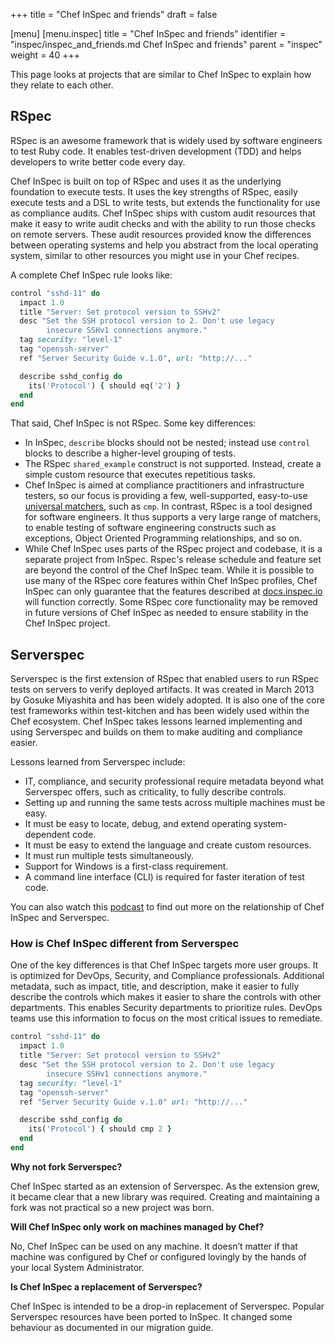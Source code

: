 +++
title = "Chef InSpec and friends"
draft = false

[menu]
  [menu.inspec]
    title = "Chef InSpec and friends"
    identifier = "inspec/inspec_and_friends.md Chef InSpec and friends"
    parent = "inspec"
    weight = 40
+++

This page looks at projects that are similar to Chef InSpec to explain how they
relate to each other.

## RSpec

RSpec is an awesome framework that is widely used by software engineers to test
Ruby code. It enables test-driven development (TDD) and helps developers to write
better code every day.

Chef InSpec is built on top of RSpec and uses it as the underlying foundation
to execute tests. It uses the key strengths of RSpec, easily execute
tests and a DSL to write tests, but extends the functionality for use as
compliance audits. Chef InSpec ships with custom audit resources that make it
easy to write audit checks and with the ability to run those checks on
remote servers. These audit resources provided know the differences
between operating systems and help you abstract from the local operating
system, similar to other resources you might use in your Chef recipes.

A complete Chef InSpec rule looks like:

```ruby
control "sshd-11" do
  impact 1.0
  title "Server: Set protocol version to SSHv2"
  desc "Set the SSH protocol version to 2. Don't use legacy
        insecure SSHv1 connections anymore."
  tag security: "level-1"
  tag "openssh-server"
  ref "Server Security Guide v.1.0", url: "http://..."

  describe sshd_config do
    its('Protocol') { should eq('2') }
  end
end
```

That said, Chef InSpec is not RSpec. Some key differences:

* In InSpec, `describe` blocks should not be nested; instead use `control` blocks to describe a higher-level grouping of tests.
* The RSpec `shared_example` construct is not supported.  Instead, create a simple custom resource that executes repetitious tasks.
* Chef InSpec is aimed at compliance practitioners and infrastructure testers, so our focus is providing a few, well-supported, easy-to-use [universal matchers](https://www.inspec.io/docs/reference/matchers/), such as `cmp`. In contrast, RSpec is a tool designed for software engineers. It thus supports a very large range of matchers, to enable testing of software engineering constructs such as exceptions, Object Oriented Programming relationships, and so on.
* While Chef InSpec uses parts of the RSpec project and codebase, it is a separate project from InSpec. Rspec's release schedule and feature set are beyond the control of the Chef InSpec team. While it is possible to use many of the RSpec core features within Chef InSpec profiles, Chef InSpec can only guarantee that the features described at [docs.inspec.io](https://docs.inspec.io) will function correctly. Some RSpec core functionality may be removed in future versions of Chef InSpec as needed to ensure stability in the Chef InSpec project.

## Serverspec

Serverspec is the first extension of RSpec that enabled
users to run RSpec tests on servers to verify deployed artifacts. It was
created in March 2013 by Gosuke Miyashita and has been widely adopted.
It is also one of the core test frameworks within test-kitchen and has
been widely used within the Chef ecosystem. Chef InSpec takes lessons learned
implementing and using Serverspec and builds on them to make auditing
and compliance easier.

Lessons learned from Serverspec include:

* IT, compliance, and security professional require metadata beyond what Serverspec offers, such as criticality, to fully describe controls.
* Setting up and running the same tests across multiple machines must be easy.
* It must be easy to locate, debug, and extend operating system-dependent code.
* It must be easy to extend the language and create custom resources.
* It must run multiple tests simultaneously.
* Support for Windows is a first-class requirement.
* A command line interface (CLI) is required for faster iteration of test code.

You can also watch this [podcast](http://foodfightshow.org/2016/02/inspec.html) to find out more on the relationship of Chef InSpec and Serverspec.

### How is Chef InSpec different from Serverspec

One of the key differences is that Chef InSpec targets more user groups. It
is optimized for DevOps, Security, and Compliance professionals.
Additional metadata, such as impact, title, and description, make it
easier to fully describe the controls which makes it easier to share the
controls with other departments. This enables Security departments to
prioritize rules. DevOps teams use this information to focus on the most
critical issues to remediate.

```ruby
control "sshd-11" do
  impact 1.0
  title "Server: Set protocol version to SSHv2"
  desc "Set the SSH protocol version to 2. Don't use legacy
        insecure SSHv1 connections anymore."
  tag security: "level-1"
  tag "openssh-server"
  ref "Server Security Guide v.1.0" url: "http://..."

  describe sshd_config do
    its('Protocol') { should cmp 2 }
  end
end
```

**Why not fork Serverspec?**

Chef InSpec started as an extension of Serverspec. As the extension grew, it
became clear that a new library was required. Creating and maintaining a
fork was not practical so a new project was born.

**Will Chef InSpec only work on machines managed by Chef?**

No, Chef InSpec can be used on any machine. It doesn’t matter if that machine
was configured by Chef or configured lovingly by the hands of your local
System Administrator.

**Is Chef InSpec a replacement of Serverspec?**

Chef InSpec is intended to be a drop-in replacement of Serverspec. Popular
Serverspec resources have been ported to InSpec. It changed some
behaviour as documented in our migration guide.
